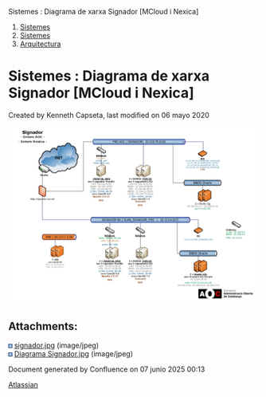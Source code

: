 Sistemes : Diagrama de xarxa Signador \[MCloud i Nexica\]  

1.  [Sistemes](index.md)
2.  [Sistemes](Sistemes_13893749.md)
3.  [Arquitectura](Arquitectura_30869606.md)

Sistemes : Diagrama de xarxa Signador \[MCloud i Nexica\]
=========================================================

Created by Kenneth Capseta, last modified on 06 mayo 2020

![](attachments/30869685/36341217.jpg)

Attachments:
------------

![](images/icons/bullet_blue.gif) [signador.jpg](attachments/30869685/30869686.jpg) (image/jpeg)  
![](images/icons/bullet_blue.gif) [Diagrama Signador.jpg](attachments/30869685/36341217.jpg) (image/jpeg)  

Document generated by Confluence on 07 junio 2025 00:13

[Atlassian](http://www.atlassian.com/)
